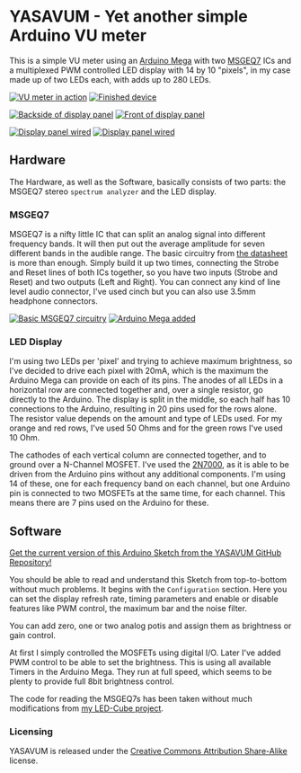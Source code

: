 # YASAVUM - Yet another simple Arduino VU meter

This is a simple VU meter using an [Arduino Mega](https://www.arduino.cc/en/Main/ArduinoBoardMega2560) with two [MSGEQ7](https://www.sparkfun.com/products/10468) ICs and a multiplexed PWM controlled LED display with 14 by 10 "pixels", in my case made up of two LEDs each, with adds up to 280 LEDs.

[![VU meter in action](http://xythobuz.de/img/yasavum_video.png)](https://www.youtube.com/watch?v=-yFCkL4iYBA)
[![Finished device](http://xythobuz.de/img/yasavum6_small.jpg)](http://xythobuz.de/img/yasavum6.jpg)

[![Backside of display panel](http://xythobuz.de/img/yasavum1_small.jpg)](http://xythobuz.de/img/yasavum1.jpg)
[![Front of display panel](http://xythobuz.de/img/yasavum2_small.jpg)](http://xythobuz.de/img/yasavum2.jpg)

[![Display panel wired](http://xythobuz.de/img/yasavum3_small.jpg)](http://xythobuz.de/img/yasavum3.jpg)
[![Display panel wired](http://xythobuz.de/img/yasavum4_small.jpg)](http://xythobuz.de/img/yasavum4.jpg)

## Hardware

The Hardware, as well as the Software, basically consists of two parts: the MSGEQ7 stereo `spectrum analyzer` and the LED display.

### MSGEQ7

MSGEQ7 is a nifty little IC that can split an analog signal into different frequency bands. It will then put out the average amplitude for seven different bands in the audible range. The basic circuitry from [the datasheet](https://www.sparkfun.com/datasheets/Components/General/MSGEQ7.pdf) is more than enough. Simply build it up two times, connecting the Strobe and Reset lines of both ICs together, so you have two inputs (Strobe and Reset) and two outputs (Left and Right). You can connect any kind of line level audio connector, I've used cinch but you can also use 3.5mm headphone connectors.

[![Basic MSGEQ7 circuitry](http://xythobuz.de/img/yasavum_msgeq7_small.png)](http://xythobuz.de/img/yasavum_msgeq7.png)
[![Arduino Mega added](http://xythobuz.de/img/yasavum5_small.jpg)](http://xythobuz.de/img/yasavum5.jpg)

### LED Display

I'm using two LEDs per 'pixel' and trying to achieve maximum brightness, so I've decided to drive each pixel with 20mA, which is the maximum the Arduino Mega can provide on each of its pins. The anodes of all LEDs in a horizontal row are connected together and, over a single resistor, go directly to the Arduino. The display is split in the middle, so each half has 10 connections to the Arduino, resulting in 20 pins used for the rows alone. The resistor value depends on the amount and type of LEDs used. For my orange and red rows, I've used 50 Ohms and for the green rows I've used 10 Ohm.

The cathodes of each vertical column are connected together, and to ground over a N-Channel MOSFET. I've used the [2N7000](https://en.wikipedia.org/wiki/2N7000), as it is able to be driven from the Arduino pins without any additional components. I'm using 14 of these, one for each frequency band on each channel, but one Arduino pin is connected to two MOSFETs at the same time, for each channel. This means there are 7 pins used on the Arduino for these.

## Software

[Get the current version of this Arduino Sketch from the YASAVUM GitHub Repository!](https://github.com/xythobuz/YASAVUM/blob/master/YASAVUM.ino)

You should be able to read and understand this Sketch from top-to-bottom without much problems. It begins with the `Configuration` section. Here you can set the display refresh rate, timing parameters and enable or disable features like PWM control, the maximum bar and the noise filter.

You can add zero, one or two analog potis and assign them as brightness or gain control.

At first I simply controlled the MOSFETs using digital I/O. Later I've added PWM control to be able to set the brightness. This is using all available Timers in the Arduino Mega. They run at full speed, which seems to be plenty to provide full 8bit brightness control.

The code for reading the MSGEQ7s has been taken without much modifications from [my LED-Cube project](https://github.com/xythobuz/LED-Cube/blob/master/AudioFirmware/eq.c).

### Licensing

YASAVUM is released under the [Creative Commons Attribution Share-Alike](http://creativecommons.org/licenses/by-sa/4.0/) license.


